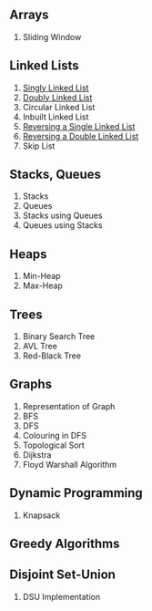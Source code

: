 ## Arrays
1. Sliding Window

## Linked Lists
1. [Singly Linked List](LinkedLists/SingleLL.cpp)
2. [Doubly Linked List](LinkedLists/DoubleLL.cpp)
3. Circular Linked List
4. Inbuilt Linked List
5. [Reversing a Single Linked List](LinkedLists/ReverseSLL.cpp)
6. [Reversing a Double Linked List](LinkedLists/ReverseDLL.cpp)
7. Skip List

## Stacks, Queues
1. Stacks
2. Queues
3. Stacks using Queues
4. Queues using Stacks

## Heaps
1. Min-Heap
2. Max-Heap

## Trees
1. Binary Search Tree
2. AVL Tree
3. Red-Black Tree

## Graphs
1. Representation of Graph
2. BFS
3. DFS
4. Colouring in DFS
5. Topological Sort
6. Dijkstra
5. Floyd Warshall Algorithm

## Dynamic Programming
1. Knapsack

## Greedy Algorithms


## Disjoint Set-Union
1. DSU Implementation
